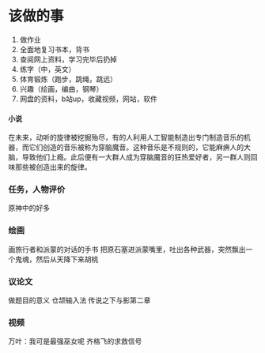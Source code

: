 # 该做的事
1. 做作业
2. 全面地复习书本，背书
3. 查阅网上资料，学习完毕后扔掉
4. 练字（中，英文）
5. 体育锻炼（跑步，跳绳，跳远）
6. 兴趣（绘画，编曲，钢琴）
7. 网盘的资料，b站up，收藏视频，网站，软件
#### 小说
在未来，动听的旋律被挖掘殆尽，有的人利用人工智能制造出专门制造音乐的机器，而它们创造的音乐被称为穿脑魔音。这种音乐是不规则的，它能麻痹人的大脑，导致他们上瘾。此后便有一大群人成为穿脑魔音的狂热爱好者，另一群人则回味那些被创造出来的旋律。
### 任务，人物评价
原神中的好多
### 绘画
画旅行者和派蒙的对话的手书
把原石塞进派蒙嘴里，吐出各种武器，突然飘出一个鬼魂，然后从天降下来胡桃
### 议论文
做题目的意义
仓颉输入法
传说之下与影第二章
### 视频
万叶：我可是最强巫女呢
齐格飞的求救信号